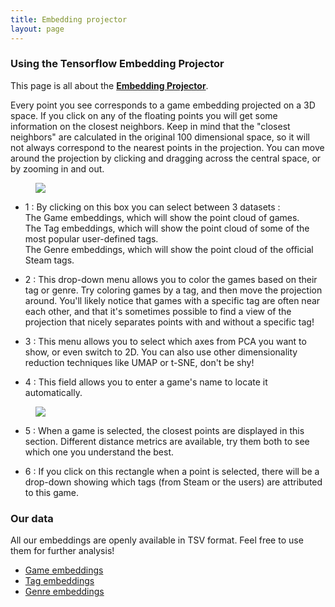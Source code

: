 ```yaml
---
title: Embedding projector
layout: page
---
```


### Using the Tensorflow Embedding Projector <br>

This page is all about the **[Embedding Projector](http://projector.tensorflow.org/?config=https://gist.githubusercontent.com/dmizr/6ed0d83d738a86a3d57e7a8455efe83f/raw/6b7aed45e8d7d5eec7d4f5fb0f71d9c74f0423e8/projector_config_all.json)**.


Every point you see corresponds to a game embedding projected on a 3D space. 
If you click on any of the floating points you will get some information on the closest neighbors.
Keep in mind that the "closest neighbors" are calculated in the original 100 dimensional space, so it will not always correspond to the nearest points in the projection.
You can move around the projection by clicking and dragging across the central space, or by zooming in and out.

<figure>
    <img src="../img/tensorflow_1.png">
    <figcaption></figcaption>
</figure>

- 1 : By clicking on this box you can select between 3 datasets :<br>
The Game embeddings, which will show the point cloud of games.<br>
The Tag embeddings, which will show the point cloud of some of the most popular user-defined tags.<br>
The Genre embeddings, which will show the point cloud of the official Steam tags.<br>

- 2 : This drop-down menu allows you to color the games based on their tag or genre. Try coloring games by a tag, and then move the projection around. You'll likely notice that games with a specific tag are often near each other, and that it's sometimes possible to find a view of the projection that nicely separates points with and without a specific tag!

- 3 : This menu allows you to select which axes from PCA you want to show, or even switch to 2D. You can also use other dimensionality reduction techniques like UMAP or t-SNE, don't be shy!

- 4 : This field allows you to enter a game's name to locate it automatically.

<figure>
    <img src="../img/tensorflow_2.png">
    <figcaption></figcaption>
</figure>

- 5 : When a game is selected, the closest points are displayed in this section. Different distance metrics are available, try them both to see which one you understand the best.

- 6 : If you click on this rectangle when a point is selected, there will be a drop-down showing which tags (from Steam or the users) are attributed to this game.

### Our data <br>

All our embeddings are openly available in TSV format. Feel free to use them for further analysis!
- [Game embeddings](https://gist.github.com/dmizr/f9de09c761f35cc5c3c8b14ad24c5eff)
- [Tag embeddings](https://gist.github.com/dmizr/8c10552beccebc44826cb3e91dae740c)
- [Genre embeddings](https://gist.github.com/dmizr/219491ae705c07d61002d2d7a5c2c03d) 